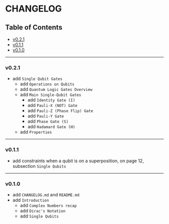 <h1>CHANGELOG</h1>

<h2>Table of Contents</h2>

- [v0.2.1](#v021)
- [v0.1.1](#v011)
- [v0.1.0](#v010)

--------------------

### v0.2.1

- add `Single Qubit Gates`
  - add `Operations on Qubits`
  - add `Quantum Logic Gates Overview`
  - add `Main Single-Qubit Gates`
    - add `Identity Gate (I)`
    - add `Pauli-X (NOT) Gate`
    - add `Pauli-Z (Phase Flip) Gate`
    - add `Pauli-Y Gate`
    - add `Phase Gate (S)`
    - add `Hadamard Gate (H)`
  - add `Properties`

--------------------

### v0.1.1

- add constraints when a qubit is on a superposition, on page 12, subsection `Single Qubits`

--------------------

### v0.1.0

- add `CHANGELOG.md` and `README.md`
- add `Introduction`
  - add `Complex Numbers recap`
  - add `Dirac's Notation`
  - add `Single Qubits`
